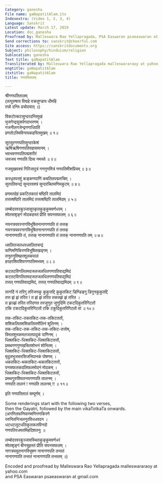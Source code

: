 ```yaml
---
Category: ganesha
File name: gaNapatitAlam.itx
Indexextra: (Video 1, 2, 3, 4)
Language: Sanskrit
Latest update: March 17, 2019
Location: doc_ganesha
Proofread by: Malleswara Rao Yellapragada, PSA Easwaran psaeaswaran at gmail.com
Send corrections to: sanskrit@cheerful.com
Site access: https://sanskritdocuments.org
Subject: philosophy/hinduism/religion
Sublocation: ganesha
Text title: gaNapatitAlam
Transliterated by: Malleswara Rao Yellapragada malleswararaoy at yahoo.com, PSA Easwaran
engtitle: gaNapatitAlam
itxtitle: gaNapatitAlam
title: गणपतितालम्

---
```

  
 श्रीगणपतितालम्   
(तत्पुरुषाय विद्महे वक्रतुण्डाय धीमहि  
तन्नो दन्तिः प्रचोदयात् ॥)  
  
विकटोत्कटसुन्दरदन्तिमुखं  
भुजगेन्द्रसुसर्पगदाभरणम् ।  
गजनीलगजेन्द्रगणाधिपतिं  
प्रणतोऽस्मिविनायकहस्तिमुखम् ॥ १॥  
  
सुरसुरगणपतिसुन्दरकेशं  
ऋषिऋषिगणपतियज्ञसमानम् ।  
भवभवगणपतिपद्मशरीरं  
जयजय गणपति दिव्य नमस्ते ॥ २॥  
  
गजमुखवक्त्रं गिरिजापुत्रं गणगुणमित्रं गणपतिमीशप्रियम् ॥ ३॥  
  
करधृतपरशुं कङ्कणपाणिं कबलितपद्मरुचिम् ।  
सुरपतिवन्द्यं सुन्दरवक्त्रं सुन्दरचितमणिमकुटम् ॥ ४॥  
  
प्रणमतदेहं प्रकटितकालं षष्ठिरि तालमिदं  
तत्तत्षष्ठिरि तालमिदं तत्तत्षष्ठिरि तालमिदम् ॥ ५॥  
  
लम्बोदरवरकुञ्जासुरकृतकुङ्कुमवर्णधरम् ।  
श्वेतसशृङ्गं मोदकहस्तं प्रीति सपनसफलम् ॥ ६॥  
  
नयनत्रयवरनागविभूषितनानागणपति तं तत्तक्  
नयनत्रयवरनागविभूषितनानागणपति तं तत्तक्  
नानागणपति तं, तत्तक् नानागणपति तं तत्तक् नानागणपति तम् ॥ ७॥  
  
धवलितजलधरधवलितचन्द्रं  
फणिमणिकिरणविभूषितखड्गम् ।  
तनुतनुविषहरशूलकपालं  
हरहरशिवशिवगणपतिमभयम् ॥ ८॥  
  
कटतटविगलितमदजलजलधितगणपतिवाद्यमिदं  
कटतटविगलितमदजलजलधितगणपतिवाद्यमिदं  
तत्तत् गणपतिवाद्यमिदं, तत्तत् गणपतिवाद्यमिदम् ॥ ९॥  
  
तत्गदिं नं तरिगु तरिजनकु कुकुत्तद्दि कुकुतकिट डिण्डिङ्गु डिगुनकुकुतद्दि  
तत्त झं झं तरित ! त झं झं तरित तकतझं झं तरित ।  
त झञ्झं तरित तरिदणत तरजुणुत जुणुदिमि टकटदिकुतरिगिटतों  
टकि टकटदिकुतरिगिटतों टकि टकुदिकुतरिगिटतों तां ॥ १०॥  
  
तक-तकिट-तकतकिट-तक-तकिटततों,  
शशिकलितशशिकलितमौलिनं शूलिनम् ।  
तक-तकिट-तक-तकिट-तक-तकिट-तत्तोम्,  
विमलशुभकमलजलपादुकं पाणिनम् ।  
धिक्तकिट-धिक्तकिट-धिक्तकिटतत्तों,  
प्रमथगणगुणखचितशोभनं शोभितम् ।  
धिक्तकिट-धिक्तकिट-धिक्तकिटतत्तों,  
मृदुलभुजसरसिजभिपानकं पोषणम् ।  
धकतकिट-थकतकिट-थकतकिटतत्तों,  
पनसफलकदलिफलमोदनं मोदकम् ।  
धिक्तकिट-धिक्तकिट-धिक्तकिटतत्तों,  
प्रमथगुरुशिवतनयगणपति तालनम् ।  
गणपति तालनं ! गणपति तालनम् !! ॥ ११॥  
  
इति गणपतितालं सम्पूर्णम् ।  
  
 Some renderings start with the following two verses,  
then the Gayatri, followed by the main vikaTotkaTa onwards.  
(अगणितफणिफणमणिगणकिरणे  
ररुनितनिजलनुरविधधवदन ।  
धटधटलुटधलिकुलकलविनदो  
गणपतिरधमतमिहदिशतनुः ॥  
  
लम्बोदरवरकुञ्जावस्थितकुङ्कुमवर्णधरं  
श्वेतशृङ्गं बीनसुहस्तं प्रीति सपनसफलम् ।  
नागत्रययुतनागविभूषण नानागणपति तन्ततं  
नानागणपति तन्ततं नानागणपति तन्ततम् ॥)  
  
  
Encoded and proofread by Malleswara Rao Yellapragada malleswararaoy at yahoo.com  
and PSA Easwaran psaeaswaran at gmail.com  
  
